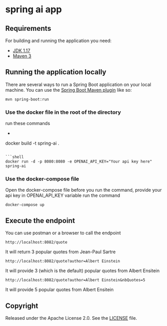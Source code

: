 # spring ai app

## Requirements

For building and running the application you need:

- [JDK 1.17]([http://www.oracle.com/technetwork/java/javase/downloads/jdk8-downloads-2133151.html](https://www.oracle.com/java/technologies/javase/jdk17-archive-downloads.html))
- [Maven 3](https://maven.apache.org)

## Running the application locally

There are several ways to run a Spring Boot application on your local machine. You can use the [Spring Boot Maven plugin](https://docs.spring.io/spring-boot/docs/current/reference/html/build-tool-plugins-maven-plugin.html) like so:

```shell
mvn spring-boot:run
```

### Use the docker file in the root of the directory
run these commands

 - ```shell
docker build -t spring-ai .
```

```shell
docker run -d -p 8080:8080 -e OPENAI_API_KEY="Your api key here" spring-ai
```

### Use the docker-compose file
Open the docker-compose file
before you run the command, provide your api key in OPENAI_API_KEY variable
run the command 

```shell
docker-compose up
```

## Execute the endpoint

You can use postman or a browser to call the endpoint

```shell
http://localhost:8082/quote
```
It will return 3 popular quotes from Jean-Paul Sartre

```shell
http://localhost:8082/quote?author=Albert Einstein
```
It will provide 3 (which is the default) popular quotes from Albert Ensitein

```shell
http://localhost:8082/quote?author=Albert Einstein&nbQuotes=5
```
It will provide 5 popular quotes from Albert Ensitein


## Copyright

Released under the Apache License 2.0. See the [LICENSE](https://github.com/codecentric/springboot-sample-app/blob/master/LICENSE) file.
